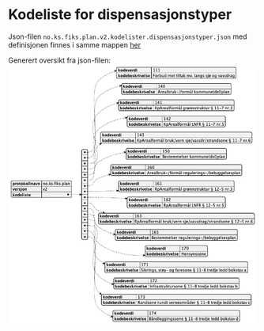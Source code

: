 # Kodeliste for dispensasjonstyper

Json-filen `no.ks.fiks.plan.v2.kodelister.dispensasjonstyper.json` med definisjonen finnes i samme mappen [her](no.ks.fiks.plan.v2.kodelister.dispensasjonstyper.json)

Generert oversikt fra json-filen:
![dispensasjonstyper](no.ks.fiks.plan.v2.kodelister.dispensasjonstyper.png)